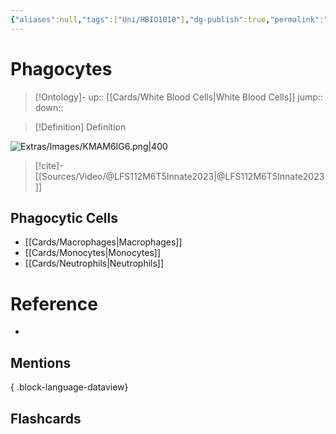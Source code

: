 ```yaml
---
{"aliases":null,"tags":["Uni/HBIO1010"],"dg-publish":true,"permalink":"/cards/phagocytes/","dgPassFrontmatter":true}
---
```


# Phagocytes

> [!Ontology]-
> up:: [[Cards/White Blood Cells\|White Blood Cells]]
> jump::
> down:: 

> [!Definition] Definition

![Extras/Images/KMAM6IG6.png|400](/img/user/Extras/Images/KMAM6IG6.png)

> [!cite]-
> [[Sources/Video/@LFS112M6T5Innate2023\|@LFS112M6T5Innate2023]]

## Phagocytic Cells

- [[Cards/Macrophages\|Macrophages]]
- [[Cards/Monocytes\|Monocytes]]
- [[Cards/Neutrophils\|Neutrophils]]

# Reference

- 

## Mentions


{ .block-language-dataview}

## Flashcards